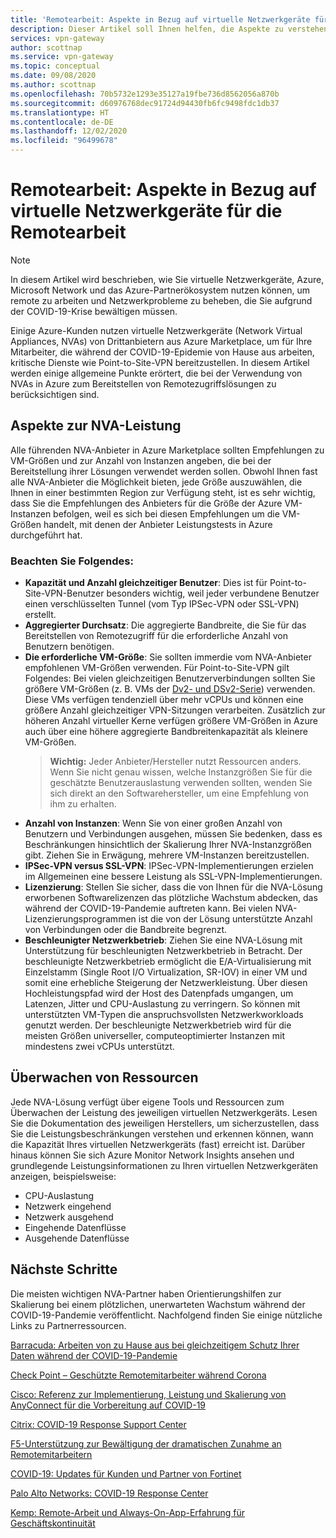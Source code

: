 ```yaml
---
title: 'Remotearbeit: Aspekte in Bezug auf virtuelle Netzwerkgeräte für die Remotearbeit | Azure VPN Gateway'
description: Dieser Artikel soll Ihnen helfen, die Aspekte zu verstehen, die Sie beim Arbeiten mit virtuellen Netzwerkgeräten (Network Virtual Appliances, NVAs) in Azure während der COVID-19-Pandemie berücksichtigen sollten.
services: vpn-gateway
author: scottnap
ms.service: vpn-gateway
ms.topic: conceptual
ms.date: 09/08/2020
ms.author: scottnap
ms.openlocfilehash: 70b5732e1293e35127a19fbe736d8562056a870b
ms.sourcegitcommit: d60976768dec91724d94430fb6fc9498fdc1db37
ms.translationtype: HT
ms.contentlocale: de-DE
ms.lasthandoff: 12/02/2020
ms.locfileid: "96499678"
---
```

# <a name="working-remotely-network-virtual-appliance-nva-considerations-for-remote-work"></a>Remotearbeit: Aspekte in Bezug auf virtuelle Netzwerkgeräte für die Remotearbeit

>[!NOTE]
>In diesem Artikel wird beschrieben, wie Sie virtuelle Netzwerkgeräte, Azure, Microsoft Network und das Azure-Partnerökosystem nutzen können, um remote zu arbeiten und Netzwerkprobleme zu beheben, die Sie aufgrund der COVID-19-Krise bewältigen müssen.
>

Einige Azure-Kunden nutzen virtuelle Netzwerkgeräte (Network Virtual Appliances, NVAs) von Drittanbietern aus Azure Marketplace, um für Ihre Mitarbeiter, die während der COVID-19-Epidemie von Hause aus arbeiten, kritische Dienste wie Point-to-Site-VPN bereitzustellen. In diesem Artikel werden einige allgemeine Punkte erörtert, die bei der Verwendung von NVAs in Azure zum Bereitstellen von Remotezugriffslösungen zu berücksichtigen sind.

## <a name="nva-performance-considerations"></a>Aspekte zur NVA-Leistung

Alle führenden NVA-Anbieter in Azure Marketplace sollten Empfehlungen zu VM-Größen und zur Anzahl von Instanzen angeben, die bei der Bereitstellung ihrer Lösungen verwendet werden sollen.  Obwohl Ihnen fast alle NVA-Anbieter die Möglichkeit bieten, jede Größe auszuwählen, die Ihnen in einer bestimmten Region zur Verfügung steht, ist es sehr wichtig, dass Sie die Empfehlungen des Anbieters für die Größe der Azure VM-Instanzen befolgen, weil es sich bei diesen Empfehlungen um die VM-Größen handelt, mit denen der Anbieter Leistungstests in Azure durchgeführt hat.  

### <a name="consider-the-following"></a>Beachten Sie Folgendes:

- **Kapazität und Anzahl gleichzeitiger Benutzer**: Dies ist für Point-to-Site-VPN-Benutzer besonders wichtig, weil jeder verbundene Benutzer einen verschlüsselten Tunnel (vom Typ IPSec-VPN oder SSL-VPN) erstellt.  
- **Aggregierter Durchsatz**: Die aggregierte Bandbreite, die Sie für das Bereitstellen von Remotezugriff für die erforderliche Anzahl von Benutzern benötigen.
- **Die erforderliche VM-Größe**: Sie sollten immerdie vom NVA-Anbieter empfohlenen VM-Größen verwenden.  Für Point-to-Site-VPN gilt Folgendes: Bei vielen gleichzeitigen Benutzerverbindungen sollten Sie größere VM-Größen (z. B. VMs der [Dv2- und DSv2-Serie](../virtual-machines/dv2-dsv2-series.md "Dv2- und Dsv2-Serie")) verwenden. Diese VMs verfügen tendenziell über mehr vCPUs und können eine größere Anzahl gleichzeitiger VPN-Sitzungen verarbeiten.  Zusätzlich zur höheren Anzahl virtueller Kerne verfügen größere VM-Größen in Azure auch über eine höhere aggregierte Bandbreitenkapazität als kleinere VM-Größen.
    > **Wichtig:** Jeder Anbieter/Hersteller nutzt Ressourcen anders.  Wenn Sie nicht genau wissen, welche Instanzgrößen Sie für die geschätzte Benutzerauslastung verwenden sollten, wenden Sie sich direkt an den Softwarehersteller, um eine Empfehlung von ihm zu erhalten.
- **Anzahl von Instanzen**: Wenn Sie von einer großen Anzahl von Benutzern und Verbindungen ausgehen, müssen Sie bedenken, dass es Beschränkungen hinsichtlich der Skalierung Ihrer NVA-Instanzgrößen gibt.  Ziehen Sie in Erwägung, mehrere VM-Instanzen bereitzustellen.
- **IPSec-VPN versus SSL-VPN**: IPSec-VPN-Implementierungen erzielen im Allgemeinen eine bessere Leistung als SSL-VPN-Implementierungen.  
- **Lizenzierung**: Stellen Sie sicher, dass die von Ihnen für die NVA-Lösung erworbenen Softwarelizenzen das plötzliche Wachstum abdecken, das während der COVID-19-Pandemie auftreten kann.  Bei vielen NVA-Lizenzierungsprogrammen ist die von der Lösung unterstützte Anzahl von Verbindungen oder die Bandbreite begrenzt.
- **Beschleunigter Netzwerkbetrieb**: Ziehen Sie eine NVA-Lösung mit Unterstützung für beschleunigten Netzwerkbetrieb in Betracht.  Der beschleunigte Netzwerkbetrieb ermöglicht die E/A-Virtualisierung mit Einzelstamm (Single Root I/O Virtualization, SR-IOV) in einer VM und somit eine erhebliche Steigerung der Netzwerkleistung. Über diesen Hochleistungspfad wird der Host des Datenpfads umgangen, um Latenzen, Jitter und CPU-Auslastung zu verringern. So können mit unterstützten VM-Typen die anspruchsvollsten Netzwerkworkloads genutzt werden. Der beschleunigte Netzwerkbetrieb wird für die meisten Größen universeller, computeoptimierter Instanzen mit mindestens zwei vCPUs unterstützt.

## <a name="monitoring-resources"></a>Überwachen von Ressourcen

Jede NVA-Lösung verfügt über eigene Tools und Ressourcen zum Überwachen der Leistung des jeweiligen virtuellen Netzwerkgeräts.  Lesen Sie die Dokumentation des jeweiligen Herstellers, um sicherzustellen, dass Sie die Leistungsbeschränkungen verstehen und erkennen können, wann die Kapazität Ihres virtuellen Netzwerkgeräts (fast) erreicht ist.  Darüber hinaus können Sie sich Azure Monitor Network Insights ansehen und grundlegende Leistungsinformationen zu Ihren virtuellen Netzwerkgeräten anzeigen, beispielsweise:

- CPU-Auslastung
- Netzwerk eingehend
- Netzwerk ausgehend
- Eingehende Datenflüsse
- Ausgehende Datenflüsse

## <a name="next-steps"></a>Nächste Schritte

Die meisten wichtigen NVA-Partner haben Orientierungshilfen zur Skalierung bei einem plötzlichen, unerwarteten Wachstum während der COVID-19-Pandemie veröffentlicht. Nachfolgend finden Sie einige nützliche Links zu Partnerressourcen.

[Barracuda: Arbeiten von zu Hause aus bei gleichzeitigem Schutz Ihrer Daten während der COVID-19-Pandemie](https://www.barracuda.com/covid-19/work-from-home "Arbeiten von zu Hause aus bei gleichzeitigem Schutz Ihrer Daten während der COVID-19-Pandemie")

[Check Point – Geschützte Remotemitarbeiter während Corona](https://www.checkpoint.com/solutions/secure-remote-workforce-during-coronavirus/ "Geschützte Remotemitarbeiter während Corona")

[Cisco: Referenz zur Implementierung, Leistung und Skalierung von AnyConnect für die Vorbereitung auf COVID-19](https://www.cisco.com/c/en/us/support/docs/security/anyconnect-secure-mobility-client/215331-anyconnect-implementation-and-performanc.html "Cisco: Referenz zur Implementierung, Leistung und Skalierung von AnyConnect für die Vorbereitung auf COVID-19")

[Citrix: COVID-19 Response Support Center](https://www.citrix.com/support/covid-19-coronavirus.html "Citrix: COVID-19 Response Support Center")

[F5-Unterstützung zur Bewältigung der dramatischen Zunahme an Remotemitarbeitern](https://www.f5.com/business-continuity "F5-Unterstützung zur Bewältigung der dramatischen Zunahme an Remotemitarbeitern")

[COVID-19: Updates für Kunden und Partner von Fortinet](https://www.fortinet.com/covid-19.html "COVID-19: Updates für unsere Kunden und Partner")

[Palo Alto Networks: COVID-19 Response Center](https://live.paloaltonetworks.com/t5/COVID-19-Response-Center/ct-p/COVID-19_Response_Center "Palo Alto Networks: COVID-19 Response Center")

[Kemp: Remote-Arbeit und Always-On-App-Erfahrung für Geschäftskontinuität](https://kemptechnologies.com/remote-work-always-on-application-experience-business-continuity/ "Kemp: Remote-Arbeit und Always-On-App-Erfahrung für Geschäftskontinuität")

